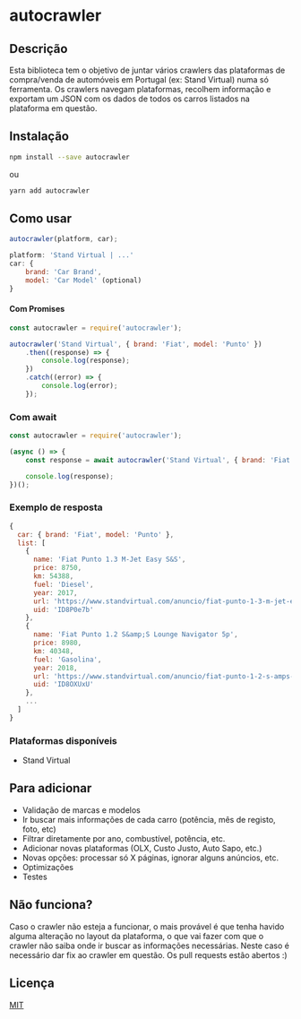 # autocrawler

## Descrição
Esta biblioteca tem o objetivo de juntar vários crawlers das plataformas de compra/venda de automóveis em Portugal (ex: Stand Virtual) numa só ferramenta. Os crawlers navegam plataformas, recolhem informação e exportam um JSON com os dados de todos os carros listados na plataforma em questão.

## Instalação

```bash
npm install --save autocrawler
```

ou

```bash
yarn add autocrawler
```

## Como usar

```javascript
autocrawler(platform, car);
```

```javascript
platform: 'Stand Virtual | ...'
car: {
	brand: 'Car Brand',
	model: 'Car Model' (optional)
}
```

#### Com Promises
```javascript
const autocrawler = require('autocrawler');

autocrawler('Stand Virtual', { brand: 'Fiat', model: 'Punto' })
	.then((response) => {
		console.log(response);
	})
	.catch((error) => {
		console.log(error);
	});
```

### Com await
```javascript
const autocrawler = require('autocrawler');

(async () => {
	const response = await autocrawler('Stand Virtual', { brand: 'Fiat', model: 'Punto' });

	console.log(response);
})();
```

### Exemplo de resposta
```javascript
{
  car: { brand: 'Fiat', model: 'Punto' },
  list: [
    {
      name: 'Fiat Punto 1.3 M-Jet Easy S&S',
      price: 8750,
      km: 54388,
      fuel: 'Diesel',
      year: 2017,
      url: 'https://www.standvirtual.com/anuncio/fiat-punto-1-3-m-jet-easy-s-s-ID8P0e7b.html',
      uid: 'ID8P0e7b'
    },
    {
      name: 'Fiat Punto 1.2 S&amp;S Lounge Navigator 5p',
      price: 8980,
      km: 40348,
      fuel: 'Gasolina',
      year: 2018,
      url: 'https://www.standvirtual.com/anuncio/fiat-punto-1-2-s-amps-lounge-navigator-5p-ID8OXUxU.html',
      uid: 'ID8OXUxU'
    },
	...
  ]
}
```

### Plataformas disponíveis

- Stand Virtual

## Para adicionar
- Validação de marcas e modelos
- Ir buscar mais informações de cada carro (potência, mês de registo, foto, etc)
- Filtrar diretamente por ano, combustível, potência, etc.
- Adicionar novas plataformas (OLX, Custo Justo, Auto Sapo, etc.)
- Novas opções: processar só X páginas, ignorar alguns anúncios, etc.
- Optimizações
- Testes

## Não funciona?
Caso o crawler não esteja a funcionar, o mais provável é que tenha havido alguma alteração no layout da plataforma, o que vai fazer com que o crawler não saiba onde ir buscar as informações necessárias. Neste caso é necessário dar fix ao crawler em questão. Os pull requests estão abertos :)

## Licença
[MIT](https://github.com/bruxo00/autocrawler/blob/main/LICENSE)

